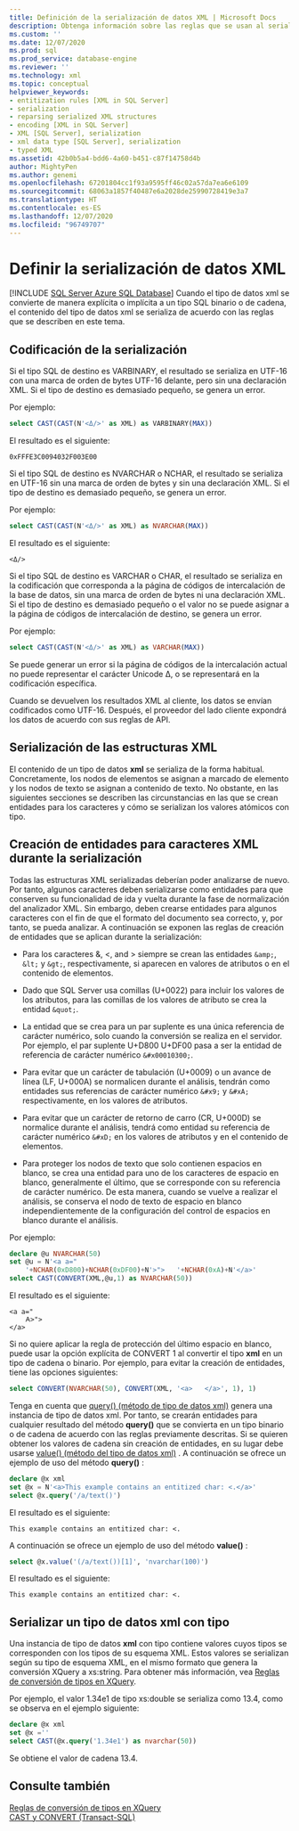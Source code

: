 ```yaml
---
title: Definición de la serialización de datos XML | Microsoft Docs
description: Obtenga información sobre las reglas que se usan al serializar datos XML en SQL Server.
ms.custom: ''
ms.date: 12/07/2020
ms.prod: sql
ms.prod_service: database-engine
ms.reviewer: ''
ms.technology: xml
ms.topic: conceptual
helpviewer_keywords:
- entitization rules [XML in SQL Server]
- serialization
- reparsing serialized XML structures
- encoding [XML in SQL Server]
- XML [SQL Server], serialization
- xml data type [SQL Server], serialization
- typed XML
ms.assetid: 42b0b5a4-bdd6-4a60-b451-c87f14758d4b
author: MightyPen
ms.author: genemi
ms.openlocfilehash: 67201804cc1f93a9595ff46c02a57da7ea6e6109
ms.sourcegitcommit: 68063a1857f40487e6a2028de25990728419e3a7
ms.translationtype: HT
ms.contentlocale: es-ES
ms.lasthandoff: 12/07/2020
ms.locfileid: "96749707"
---
```

# <a name="define-the-serialization-of-xml-data"></a>Definir la serialización de datos XML
[!INCLUDE [SQL Server Azure SQL Database](../../includes/applies-to-version/sql-asdb.md)]
  Cuando el tipo de datos xml se convierte de manera explícita o implícita a un tipo SQL binario o de cadena, el contenido del tipo de datos xml se serializa de acuerdo con las reglas que se describen en este tema.  
  
## <a name="serialization-encoding"></a>Codificación de la serialización  
 Si el tipo SQL de destino es VARBINARY, el resultado se serializa en UTF-16 con una marca de orden de bytes UTF-16 delante, pero sin una declaración XML. Si el tipo de destino es demasiado pequeño, se genera un error.  
  
 Por ejemplo:  
  
```sql
select CAST(CAST(N'<Δ/>' as XML) as VARBINARY(MAX))  
```  
  
 El resultado es el siguiente:  
  
```console
0xFFFE3C0094032F003E00  
```  
  
 Si el tipo SQL de destino es NVARCHAR o NCHAR, el resultado se serializa en UTF-16 sin una marca de orden de bytes y sin una declaración XML. Si el tipo de destino es demasiado pequeño, se genera un error.  
  
 Por ejemplo:  
  
```sql
select CAST(CAST(N'<Δ/>' as XML) as NVARCHAR(MAX))  
```  
  
 El resultado es el siguiente:  
  
```console
<Δ/>  
```  
  
 Si el tipo SQL de destino es VARCHAR o CHAR, el resultado se serializa en la codificación que corresponda a la página de códigos de intercalación de la base de datos, sin una marca de orden de bytes ni una declaración XML. Si el tipo de destino es demasiado pequeño o el valor no se puede asignar a la página de códigos de intercalación de destino, se genera un error.  
  
 Por ejemplo:  
  
```sql
select CAST(CAST(N'<Δ/>' as XML) as VARCHAR(MAX))  
```  
  
 Se puede generar un error si la página de códigos de la intercalación actual no puede representar el carácter Unicode Δ, o se representará en la codificación específica.  
  
 Cuando se devuelven los resultados XML al cliente, los datos se envían codificados como UTF-16. Después, el proveedor del lado cliente expondrá los datos de acuerdo con sus reglas de API.  
  
## <a name="serialization-of-the-xml-structures"></a>Serialización de las estructuras XML  
 El contenido de un tipo de datos **xml** se serializa de la forma habitual. Concretamente, los nodos de elementos se asignan a marcado de elemento y los nodos de texto se asignan a contenido de texto. No obstante, en las siguientes secciones se describen las circunstancias en las que se crean entidades para los caracteres y cómo se serializan los valores atómicos con tipo.  
  
## <a name="entitization-of-xml-characters-during-serialization"></a>Creación de entidades para caracteres XML durante la serialización  
 Todas las estructuras XML serializadas deberían poder analizarse de nuevo. Por tanto, algunos caracteres deben serializarse como entidades para que conserven su funcionalidad de ida y vuelta durante la fase de normalización del analizador XML. Sin embargo, deben crearse entidades para algunos caracteres con el fin de que el formato del documento sea correcto, y, por tanto, se pueda analizar. A continuación se exponen las reglas de creación de entidades que se aplican durante la serialización:  
  
-   Para los caracteres &, \<, and > siempre se crean las entidades `&amp;`, `&lt;` y `&gt;`, respectivamente, si aparecen en valores de atributos o en el contenido de elementos.  
  
-   Dado que SQL Server usa comillas (U+0022) para incluir los valores de los atributos, para las comillas de los valores de atributo se crea la entidad `&quot;`.  
  
-   La entidad que se crea para un par suplente es una única referencia de carácter numérico, solo cuando la conversión se realiza en el servidor. Por ejemplo, el par suplente U+D800 U+DF00 pasa a ser la entidad de referencia de carácter numérico `&#x00010300;`.  
  
-   Para evitar que un carácter de tabulación (U+0009) o un avance de línea (LF, U+000A) se normalicen durante el análisis, tendrán como entidades sus referencias de carácter numérico `&#x9;` y `&#xA;` respectivamente, en los valores de atributos.  
  
-   Para evitar que un carácter de retorno de carro (CR, U+000D) se normalice durante el análisis, tendrá como entidad su referencia de carácter numérico `&#xD;` en los valores de atributos y en el contenido de elementos.  
  
-   Para proteger los nodos de texto que solo contienen espacios en blanco, se crea una entidad para uno de los caracteres de espacio en blanco, generalmente el último, que se corresponde con su referencia de carácter numérico. De esta manera, cuando se vuelve a realizar el análisis, se conserva el nodo de texto de espacio en blanco independientemente de la configuración del control de espacios en blanco durante el análisis.  
  
 Por ejemplo:  
  
```sql
declare @u NVARCHAR(50)  
set @u = N'<a a="  
    '+NCHAR(0xD800)+NCHAR(0xDF00)+N'>">   '+NCHAR(0xA)+N'</a>'  
select CAST(CONVERT(XML,@u,1) as NVARCHAR(50))  
```  
  
 El resultado es el siguiente:  
  
```console
<a a="  
    𐌀>">     
</a>  
```  
  
 Si no quiere aplicar la regla de protección del último espacio en blanco, puede usar la opción explícita de CONVERT 1 al convertir el tipo **xml** en un tipo de cadena o binario. Por ejemplo, para evitar la creación de entidades, tiene las opciones siguientes:  
  
```sql
select CONVERT(NVARCHAR(50), CONVERT(XML, '<a>   </a>', 1), 1)  
```  
  
 Tenga en cuenta que [query() (método de tipo de datos xml)](../../t-sql/xml/query-method-xml-data-type.md) genera una instancia de tipo de datos xml. Por tanto, se crearán entidades para cualquier resultado del método **query()** que se convierta en un tipo binario o de cadena de acuerdo con las reglas previamente descritas. Si se quieren obtener los valores de cadena sin creación de entidades, en su lugar debe usarse [value() (método del tipo de datos xml)](../../t-sql/xml/value-method-xml-data-type.md) . A continuación se ofrece un ejemplo de uso del método **query()** :  
  
```sql
declare @x xml  
set @x = N'<a>This example contains an entitized char: <.</a>'  
select @x.query('/a/text()')  
```  
  
 El resultado es el siguiente:  
  
```console
This example contains an entitized char: <.  
```  
  
 A continuación se ofrece un ejemplo de uso del método **value()** :  
  
```sql
select @x.value('(/a/text())[1]', 'nvarchar(100)')  
```  
  
 El resultado es el siguiente:  
  
```console
This example contains an entitized char: <.  
```  
  
## <a name="serializing-a-typed-xml-data-type"></a>Serializar un tipo de datos xml con tipo  
 Una instancia de tipo de datos **xml** con tipo contiene valores cuyos tipos se corresponden con los tipos de su esquema XML. Estos valores se serializan según su tipo de esquema XML, en el mismo formato que genera la conversión XQuery a xs:string. Para obtener más información, vea [Reglas de conversión de tipos en XQuery](../../xquery/type-casting-rules-in-xquery.md).  
  
 Por ejemplo, el valor 1.34e1 de tipo xs:double se serializa como 13.4, como se observa en el ejemplo siguiente:  
  
```sql
declare @x xml  
set @x =''  
select CAST(@x.query('1.34e1') as nvarchar(50))  
```  
  
 Se obtiene el valor de cadena 13.4.  
  
## <a name="see-also"></a>Consulte también  
 [Reglas de conversión de tipos en XQuery](../../xquery/type-casting-rules-in-xquery.md)   
 [CAST y CONVERT &#40;Transact-SQL&#41;](../../t-sql/functions/cast-and-convert-transact-sql.md)
 
